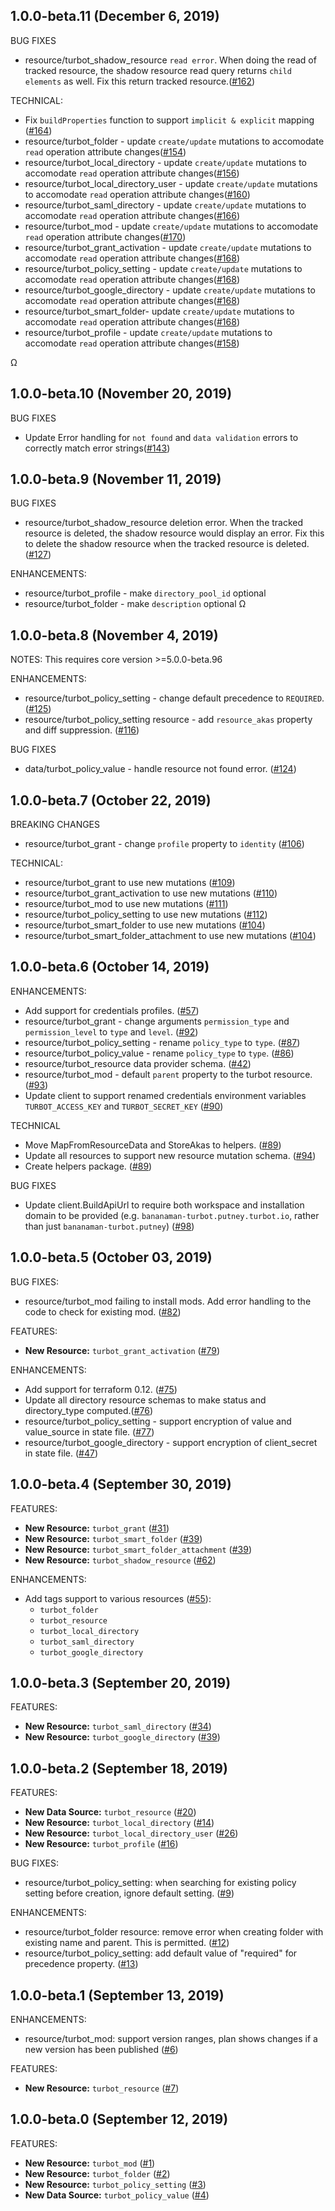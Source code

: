 ## 1.0.0-beta.11 (December 6, 2019)
BUG FIXES
* resource/turbot_shadow_resource `read error`. When doing the read of tracked resource, the shadow resource read query returns `child elements` as well. Fix this return tracked resource.([#162](https://github.com/turbotio/terraform-provider-turbot/issues/162))  

TECHNICAL:
* Fix `buildProperties` function to support `implicit & explicit` mapping ([#164](https://github.com/turbotio/terraform-provider-turbot/issues/164))
* resource/turbot_folder - update `create/update` mutations to accomodate `read` operation attribute changes([#154](https://github.com/turbotio/terraform-provider-turbot/issues/154))
* resource/turbot_local_directory - update `create/update` mutations to accomodate `read` operation attribute changes([#156](https://github.com/turbotio/terraform-provider-turbot/issues/156))
* resource/turbot_local_directory_user - update `create/update` mutations to accomodate `read` operation attribute changes([#160](https://github.com/turbotio/terraform-provider-turbot/issues/160))
* resource/turbot_saml_directory - update `create/update` mutations to accomodate `read` operation attribute changes([#166](https://github.com/turbotio/terraform-provider-turbot/issues/166))
* resource/turbot_mod - update `create/update` mutations to accomodate `read` operation attribute changes([#170](https://github.com/turbotio/terraform-provider-turbot/issues/170))
* resource/turbot_grant_activation - update `create/update` mutations to accomodate `read` operation attribute changes([#168](https://github.com/turbotio/terraform-provider-turbot/issues/168))
* resource/turbot_policy_setting - update `create/update` mutations to accomodate `read` operation attribute changes([#168](https://github.com/turbotio/terraform-provider-turbot/issues/168))
* resource/turbot_google_directory - update `create/update` mutations to accomodate `read` operation attribute changes([#168](https://github.com/turbotio/terraform-provider-turbot/issues/168))
* resource/turbot_smart_folder- update `create/update` mutations to accomodate `read` operation attribute changes([#168](https://github.com/turbotio/terraform-provider-turbot/issues/168))
* resource/turbot_profile - update `create/update` mutations to accomodate `read` operation attribute changes([#158](https://github.com/turbotio/terraform-provider-turbot/issues/154))

Ω
## 1.0.0-beta.10 (November 20, 2019)

BUG FIXES
* Update Error handling for `not found` and `data validation` errors to correctly match error strings([#143](https://github.com/turbotio/terraform-provider-turbot/issues/143))  

## 1.0.0-beta.9 (November 11, 2019)

BUG FIXES
* resource/turbot_shadow_resource deletion error. When the tracked resource is deleted, the shadow resource would display an error. Fix this to delete the shadow resource when the tracked resource is deleted.([#127](https://github.com/turbotio/terraform-provider-turbot/issues/127)) 

ENHANCEMENTS:
* resource/turbot_profile - make `directory_pool_id` optional
* resource/turbot_folder - make `description` optional
Ω
## 1.0.0-beta.8 (November 4, 2019)
NOTES: 
This requires core version >=5.0.0-beta.96  

ENHANCEMENTS:
* resource/turbot_policy_setting - change default precedence to `REQUIRED`. ([#125](https://github.com/turbotio/terraform-provider-turbot/issues/125))
* resource/turbot_policy_setting resource - add `resource_akas` property and diff suppression. ([#116](https://github.com/turbotio/terraform-provider-turbot/issues/116))

BUG FIXES

* data/turbot_policy_value - handle resource not found error. ([#124](https://github.com/turbotio/terraform-provider-turbot/issues/124))

## 1.0.0-beta.7 (October 22, 2019)

BREAKING CHANGES
* resource/turbot_grant - change `profile` property to `identity` ([#106](https://github.com/turbotio/terraform-provider-turbot/issues/106)) 

TECHNICAL:
* resource/turbot_grant to use new mutations ([#109](https://github.com/turbotio/terraform-provider-turbot/issues/109))
* resource/turbot_grant_activation to use new mutations ([#110](https://github.com/turbotio/terraform-provider-turbot/issues/110))
* resource/turbot_mod to use new mutations ([#111](https://github.com/turbotio/terraform-provider-turbot/issues/111))
* resource/turbot_policy_setting to use new mutations ([#112](https://github.com/turbotio/terraform-provider-turbot/issues/112))
* resource/turbot_smart_folder to use new mutations ([#104](https://github.com/turbotio/terraform-provider-turbot/issues/104))
* resource/turbot_smart_folder_attachment to use new mutations ([#104](https://github.com/turbotio/terraform-provider-turbot/issues/104))

## 1.0.0-beta.6 (October 14, 2019)

ENHANCEMENTS:
* Add support for credentials profiles. ([#57](https://github.com/turbotio/terraform-provider-turbot/issues/57))
* resource/turbot_grant - change arguments `permission_type` and `permission_level` to `type` and `level`. ([#92](https://github.com/turbotio/terraform-provider-turbot/issues/92))
* resource/turbot_policy_setting - rename `policy_type` to `type`. ([#87](https://github.com/turbotio/terraform-provider-turbot/issues/87)) 
* resource/turbot_policy_value - rename `policy_type` to `type`. ([#86](https://github.com/turbotio/terraform-provider-turbot/issues/86)) 
* resource/turbot_resource data provider schema. ([#42](https://github.com/turbotio/terraform-provider-turbot/issues/42))  
* resource/turbot_mod - default `parent` property to the turbot resource. ([#93](https://github.com/turbotio/terraform-provider-turbot/issues/93)) 
* Update client to support renamed credentials environment variables `TURBOT_ACCESS_KEY` and `TURBOT_SECRET_KEY` ([#90](https://github.com/turbotio/terraform-provider-turbot/issues/90))

TECHNICAL
* Move MapFromResourceData and StoreAkas to helpers. ([#89](https://github.com/turbotio/terraform-provider-turbot/issues/89)) 
* Update all resources to support new resource mutation schema.  ([#94](https://github.com/turbotio/terraform-provider-turbot/issues/94))
* Create helpers package. ([#89](https://github.com/turbotio/terraform-provider-turbot/issues/89))
  

BUG FIXES
* Update client.BuildApiUrl to require both workspace and installation domain to be provided (e.g. `bananaman-turbot.putney.turbot.io`, rather than just `bananaman-turbot.putney`) ([#98](https://github.com/turbotio/terraform-provider-turbot/issues/98))

## 1.0.0-beta.5 (October 03, 2019)

BUG FIXES: 
* resource/turbot_mod failing to install mods. Add error handling to the code to check for existing mod. ([#82](https://github.com/turbotio/terraform-provider-turbot/issues/82))

FEATURES:
* **New Resource:** `turbot_grant_activation` ([#79](https://github.com/turbotio/terraform-provider-turbot/issues/79))

ENHANCEMENTS:
* Add support for terraform 0.12. ([#75](https://github.com/turbotio/terraform-provider-turbot/issues/75))
* Update all directory resource schemas to make status and directory_type computed.([#76](https://github.com/turbotio/terraform-provider-turbot/issues/76)) 
* resource/turbot_policy_setting - support encryption of value and value_source in state file. ([#77](https://github.com/turbotio/terraform-provider-turbot/issues/77))
* resource/turbot_google_directory - support encryption of client_secret in state file. ([#47](https://github.com/turbotio/terraform-provider-turbot/issues/47))

## 1.0.0-beta.4 (September 30, 2019)

FEATURES:
* **New Resource:** `turbot_grant` ([#31](https://github.com/turbotio/terraform-provider-turbot/issues/31))
* **New Resource:** `turbot_smart_folder` ([#39](https://github.com/turbotio/terraform-provider-turbot/issues/39))
* **New Resource:** `turbot_smart_folder_attachment` ([#39](https://github.com/turbotio/terraform-provider-turbot/issues/39))
* **New Resource:** `turbot_shadow_resource` ([#62](https://github.com/turbotio/terraform-provider-turbot/issues/62))

ENHANCEMENTS:
* Add tags support to various resources  ([#55](https://github.com/turbotio/terraform-provider-turbot/issues/55)): 
  * `turbot_folder`
  * `turbot_resource `
  * `turbot_local_directory`
  * `turbot_saml_directory`
  * `turbot_google_directory`
  

## 1.0.0-beta.3 (September 20, 2019)

FEATURES:
* **New Resource:** `turbot_saml_directory` ([#34](https://github.com/turbotio/terraform-provider-turbot/issues/34))
* **New Resource:** `turbot_google_directory` ([#39](https://github.com/turbotio/terraform-provider-turbot/issues/39))

## 1.0.0-beta.2 (September 18, 2019)

FEATURES:
* **New Data Source:** `turbot_resource` ([#20](https://github.com/turbotio/terraform-provider-turbot/issues/20))
* **New Resource:** `turbot_local_directory` ([#14](https://github.com/turbotio/terraform-provider-turbot/issues/14))
* **New Resource:** `turbot_local_directory_user` ([#26](hhttps://github.com/turbotio/terraform-provider-turbot/issues/26))
* **New Resource:** `turbot_profile` ([#16](https://github.com/turbotio/terraform-provider-turbot/issues/16))

BUG FIXES:

* resource/turbot_policy_setting: when searching for existing policy setting before creation, ignore default setting. ([#9](https://github.com/turbotio/terraform-provider-turbot/issues/9))

ENHANCEMENTS:

* resource/turbot_folder resource: remove error when creating folder with existing name and parent. This is permitted. ([#12](https://github.com/turbotio/terraform-provider-turbot/issues/12))
* resource/turbot_policy_setting: add default value of "required" for precedence property.  ([#13](https://github.com/turbotio/terraform-provider-turbot/issues/13))

## 1.0.0-beta.1 (September 13, 2019)

ENHANCEMENTS:

* resource/turbot_mod: support version ranges, plan shows changes if a new version has been published ([#6](https://github.com/turbotio/terraform-provider-turbot/issues/6))

FEATURES:

* **New Resource:** `turbot_resource` ([#7](https://github.com/turbotio/terraform-provider-turbot/issues/7))


## 1.0.0-beta.0 (September 12, 2019)

FEATURES:

* **New Resource:** `turbot_mod` ([#1](https://github.com/turbotio/terraform-provider-turbot/issues/1))
* **New Resource:** `turbot_folder` ([#2](https://github.com/turbotio/terraform-provider-turbot/issues/2))
* **New Resource:** `turbot_policy_setting` ([#3](https://github.com/turbotio/terraform-provider-turbot/issues/3))
* **New Data Source:** `turbot_policy_value` ([#4](https://github.com/turbotio/terraform-provider-turbot/issues/4))
